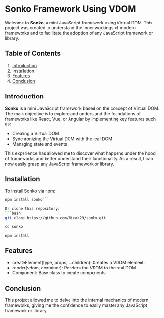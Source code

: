 # Sonko Framework Using VDOM

Welcome to **Sonko**, a mini JavaScript framework using Virtual DOM. This project was created to understand the inner workings of modern frameworks and to facilitate the adoption of any JavaScript framework or library.

## Table of Contents

1. [Introduction](#introduction)
2. [Installation](#installation)
3. [Features](#features)
4. [Conclusion](#conclusion)

## Introduction

**Sonko** is a mini JavaScript framework based on the concept of Virtual DOM. The main objective is to explore and understand the foundations of frameworks like React, Vue, or Angular by implementing key features such as:

- Creating a Virtual DOM
- Synchronizing the Virtual DOM with the real DOM
- Managing state and events

This experience has allowed me to discover what happens under the hood of frameworks and better understand their functionality. As a result, I can now easily grasp any JavaScript framework or library.

## Installation

To install Sonko via npm:

```bash
npm install sonko```

Or clone this repository:
```bash
git clone https://github.com/Mirak29/sonko.git
```
```bash
cd sonko
```
```bash
npm install
```

## Features
- createElement(type, props, ...children): Creates a VDOM element.
- render(vdom, container): Renders the VDOM to the real DOM.
- Component: Base class to create components

## Conclusion
This project allowed me to delve into the internal mechanics of modern frameworks, giving me the confidence to easily master any JavaScript framework or library.
